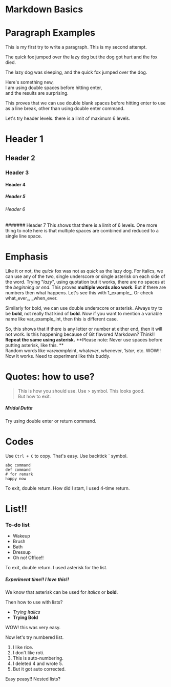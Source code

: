 # Markdown Basics

# Paragraph Examples
This is my first try to write a paragraph.
This is my second attempt.

The quick fox jumped over the lazy dog
but the dog got hurt
and the fox died.



The lazy dog was sleeping, and the quick fox jumped over the dog.

Here's something new,  
I am using double spaces before hitting enter,  
and the results are surprising.

This proves that we can use double blank spaces before hitting enter to use as a line break, other than using double enter command.

Let's try header levels. there is a limit of maximum 6 levels.
# Header 1
## Header 2
### Header 3

#### Header 4


##### Header 5

###### Header 6
####### Header 7
This shows that there is a limit of 6 levels.
One more thing to note here is that multiple spaces are combined and reduced to a single line space.
# Emphasis
Like it or not, the _quick_ fox was not as *quick* as the lazy dog. For italics, we can use any of the two, single underscore or single asterisk on each side of the word. Trying "_lazy_", using quotation but it works, there are no spaces at the _beginning or end_. This proves **multiple words also work**. But if there are numbers then what happens. Let's see this with 1_example_. Or check what_ever_, _when_ever.

Similarly for bold, we can use double underscore or asterisk. Always try to be __bold__, not really that kind of **bold**.
Now if you want to mention a variable name like var_example_int, then this is different case.

So, this shows that if there is any letter or number at either end, then it will not work. Is this happening because of Git flavored Markdown? Think!!  
**Repeat the same using asterisk.**
**Please note: Never use spaces before putting asterisk, like this. **  
Random words like var*example*int, what*ever*, *when*ever, 1*star*, etc. WOW!! Now it works. Need to experiment like this buddy.
# Quotes: how to use?
> This is how you should use. Use > symbol.
> This looks good.  
> But how to exit.


##### _Mridul Dutta_


Try using double enter or return command.

# Codes
Use `Ctrl + C` to copy. That's easy. Use backtick ` symbol.

    abc command
    def command
    # for remark
    happy now

To exit, double return. How did I start, I used 4-time return.
# List!!
### To-do list
* Wakeup
* Brush
* Bath
* Dressup
* Oh no! Office!!

To exit, double return. I used asterisk for the list.

##### Experiment time!! I love this!!
We know that asterisk can be used for *italics* or **bold**.

Then how to use with lists?

* *Trying Italics*
* **Trying Bold**

WOW! this was very easy.

Now let's try numbered list.
1. I like rice.
2. I don't like roti.
3. This is auto-numbering.
4. I deleted 4 and wrote 5.
5. But it got auto corrected.

Easy peasy!! Nested lists?
<!--stackedit_data:
eyJoaXN0b3J5IjpbNjE2Nzk2MTQzLDE3MDEyMjI5MDIsMTkyND
UyNzYxMCwxNTYzMjU5NjA0LDUxNTA0NTg2NCwtMjQ3OTkyNDkw
LDE1NjkwNzUwMTcsMTEzMzI0MDY3NCwxMjc4NjkyOTQxXX0=
-->